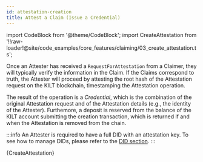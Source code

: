 ```yaml
---
id: attestation-creation
title: Attest a Claim (Issue a Credential)
---
```

import CodeBlock from '@theme/CodeBlock';
import CreateAttestation from '!!raw-loader!@site/code_examples/core_features/claiming/03_create_attestation.ts';

Once an Attester has received a `RequestForAttestation` from a Claimer, they will typically verify the information in the Claim.
If the Claims correspond to truth, the Attester will proceed by attesting the root hash of the Attestation request on the KILT blockchain, timestamping the Attestation operation.

The result of the operation is a *Credential*, which is the combination of the original Attestation request and of the Attestation details (e.g., the identity of the Attester).
Furthemore, a deposit is reserved from the balance of the KILT account submitting the creation transaction, which is returned if and when the Attestation is removed from the chain.

:::info
An Attester is required to have a full DID with an attestation key.
To see how to manage DIDs, please refer to the [DID section](../01_dids/03_full_did_update.md).
:::

<CodeBlock className="language-ts">
  {CreateAttestation}
</CodeBlock>